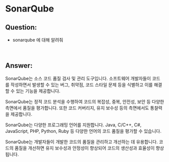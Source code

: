 # SonarQube

## Question:

- sonarqube 에 대해 알려줘

<br>

## Answer:

SonarQube는 소스 코드 품질 검사 및 관리 도구입니다. 소프트웨어 개발자들이 코드를 작성하면서 발생할 수 있는 버그, 취약점, 코드 스타일 문제 등을 식별하고 이를 해결할 수 있는 기능을 제공합니다.

SonarQube는 정적 코드 분석을 수행하여 코드의 복잡성, 중복, 안전성, 보안 등 다양한 측면에서 품질을 평가합니다. 또한 코드 커버리지, 유지 보수성 등의 측면에서도 통찰력을 제공합니다.

SonarQube는 다양한 프로그래밍 언어를 지원합니다. Java, C/C++, C#, JavaScript, PHP, Python, Ruby 등 다양한 언어의 코드 품질을 평가할 수 있습니다.

SonarQube는 개발자들이 개발한 코드의 품질을 관리하고 개선하는 데 유용합니다. 코드의 품질을 개선하면 유지 보수성과 안정성이 향상되어 코드의 생산성과 효율성이 향상됩니다.